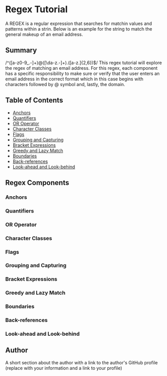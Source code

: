 # Regex Tutorial

A REGEX is a regular expression that searches for matchin values and patterns within a strin. Below is an example for the string to match the general makeup of an email address.

## Summary

/^([a-z0-9_.-]+)@([\da-z.-]+).([a-z.]{2,6})$/ This regex tutorial will explore the regex of matching an email address. For this regex, each component has a specific responsibility to make sure or verify that the user enters an email address in the correct format which in this case begins with characters followed by @ symbol and, lastly, the domain.

## Table of Contents

- [Anchors](#anchors)
- [Quantifiers](#quantifiers)
- [OR Operator](#or-operator)
- [Character Classes](#character-classes)
- [Flags](#flags)
- [Grouping and Capturing](#grouping-and-capturing)
- [Bracket Expressions](#bracket-expressions)
- [Greedy and Lazy Match](#greedy-and-lazy-match)
- [Boundaries](#boundaries)
- [Back-references](#back-references)
- [Look-ahead and Look-behind](#look-ahead-and-look-behind)

## Regex Components

### Anchors

### Quantifiers

### OR Operator

### Character Classes

### Flags

### Grouping and Capturing

### Bracket Expressions

### Greedy and Lazy Match

### Boundaries

### Back-references

### Look-ahead and Look-behind

## Author

A short section about the author with a link to the author's GitHub profile (replace with your information and a link to your profile)